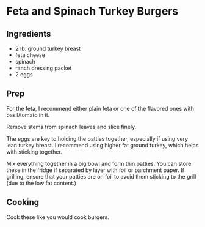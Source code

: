 # Feta and Spinach Turkey Burgers

## Ingredients

 * 2 lb. ground turkey breast
 * feta cheese
 * spinach
 * ranch dressing packet
 * 2 eggs

## Prep

For the feta, I recommend either plain feta or one of the flavored ones with basil/tomato in it.

Remove stems from spinach leaves and slice finely.

The eggs are key to holding the patties together, especially if using very lean turkey breast. I recommend using higher fat ground turkey, which helps with sticking together.

Mix everything together in a big bowl and form thin patties. You can store these in the fridge if separated by layer with foil or parchment paper. If grilling, ensure that your patties are on foil to avoid them sticking to the grill (due to the low fat content.)

## Cooking

Cook these like you would cook burgers.
